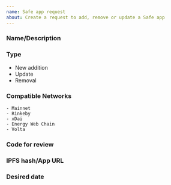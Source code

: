 ```yaml
---
name: Safe app request
about: Create a request to add, remove or update a Safe app
---
```


<!--
BEFORE SUBMITTING: Please search to make sure this request has not been opened already
-->

### Name/Description
<!--
This field is optional, although we expect that the name is filled here or at issue title field.
-->

### Type
<!--
delete those who doesn't apply
-->
   - New addition
   - Update
   - Removal

### Compatible Networks
<!--
This field is optional, except when adding a new app. An app can be compatible with one or many networks.
Just list the ones that are compatible.
-->
    - Mainnet
    - Rinkeby
    - xDai
    - Energy Web Chain
    - Volta

### Code for review
<!--
Link to git repository where the app is published.
-->

### IPFS hash/App URL
<!--
If the app is already published you can provide an IPFS hash or URL.
-->

### Desired date
<!--
You can explain here if there is a desired date/blocker that should be considered to add the app before or after.
This shouldn't be used as a deadline to request the app to be added, but just some feedback for time relevant events
(eg. app shouldn't be public until some days later, a coordinated anouncement should be set together with the app launch, resources not ready until a specific date...)
-->
